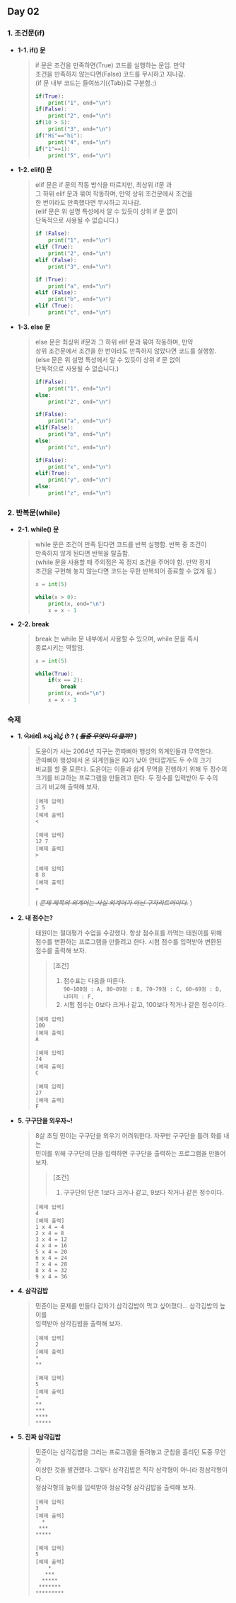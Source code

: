 ## Day 02

### 1. 조건문(if)

* **1-1. if() 문**
  > if 문은 조건을 만족하면(True) 코드를 실행하는 문임. 만약\
  > 조건을 만족하지 않는다면(False) 코드를 무시하고 지나감.\
  > (if 문 내부 코드는 들여쓰기({Tab})로 구분함.;)
  > ```python
  > if(True):
  >     print("1", end="\n")
  > if(False):
  >     print("2", end="\n")
  > if(10 > 5):
  >     print("3", end="\n")
  > if("Hi"=="hi"):
  >     print("4", end="\n")
  > if("1"==1):
  >     print("5", end="\n")
  > ```

* **1-2. elif() 문**
  > elif 문은 if 문의 작동 방식을 따르지만, 최상위 if문 과\
  > 그 하위 elif 문과 묶여 작동하며, 만약 상위 조건문에서 조건을\
  > 한 번이라도 만족했다면 무시하고 지나감.\
  > (elif 문은 위 설명 특성에서 알 수 있듯이 상위 if 문 없이\
  > 단독적으로 사용될 수 없습니다.)
  > ```python
  > if (False):
  >     print("1", end="\n")
  > elif (True):
  >     print("2", end="\n")
  > elif (False):
  >     print("3", end="\n")
  > 
  > if (True):
  >     print("a", end="\n")
  > elif (False):
  >     print("b", end="\n")
  > elif (True):
  >     print("c", end="\n")
  > ```

* **1-3. else 문**
  > else 문은 최상위 if문과 그 하위 elif 문과 묶여 작동하며, 만약\
  > 상위 조건문에서 조건을 한 번이라도 만족하지 않았다면 코드를 실행함.\
  > (else 문은 위 설명 특성에서 알 수 있듯이 상위 if 문 없이\
  > 단독적으로 사용될 수 없습니다.)
  > ```python
  > if(False):
  >     print("1", end="\n")
  > else:
  >     print("2", end="\n")
  > 
  > if(False):
  >     print("a", end="\n")
  > elif(False):
  >     print("b", end="\n")
  > else:
  >     print("c", end="\n")
  > 
  > if(False):
  >     print("x", end="\n")
  > elif(True):
  >     print("y", end="\n")
  > else:
  >     print("z", end="\n")
  > ```

### 2. 반복문(while)

* **2-1. while() 문**
  > while 문은 조건이 만족 된다면 코드를 반복 실행함. 반복 중 조건이\
  > 만족하지 않게 된다면 반복을 탈출함.\
  > (while 문을 사용할 때 주의점은 꼭 정지 조건을 주어야 함. 만약 정지\
  > 조건을 구현해 놓지 않는다면 코드는 무한 반복되어 종료할 수 없게 됨.)
  > ```python
  > x = int(5)
  > 
  > while(x > 0):
  >     print(x, end="\n")
  >     x = x - 1
  > ```
* **2-2. break**
  > break 는 while 문 내부에서 사용할 수 있으며, while 문을 즉시\
  > 종료시키는 역할임.
  > ```python
  > x = int(5)
  > 
  > while(True):
  >     if(x == 2):
  >         break
  >     print(x, end="\n")
  >     x = x - 1
  > ```

### 숙제

* **1. બેમાંથી કયું મોટું છે ? ( ~~_둘중 무엇이 더 클까?_~~ )**
  > 도윤이가 사는 2064년 지구는 깐따삐아 행성의 외계인들과 무역한다.\
  > 깐따삐아 행성에서 온 외계인들은 IQ가 낮아 안타깝게도 두 수의 크기\
  > 비교를 할 줄 모른다. 도윤이는 이들과 쉽게 무역을 진행하기 위해 두 정수의\
  > 크기를 비교하는 프로그램을 만들려고 한다. 두 정수를 입력받아 두 수의\
  > 크기 비교해 출력해 보자.
  > ```
  > [예제 입력]
  > 2 5
  > [예제 출력]
  > <
  > ```
  > ```
  > [예제 입력]
  > 12 7
  > [예제 출력]
  > >
  > ```
  > ```
  > [예제 입력]
  > 8 8
  > [예제 출력]
  > =
  > ```
  > ( ~~_문제 제목의 외계어는 사실 외계어가 아닌 구자라트어이다._~~ )

* **2. 내 점수는?**
  > 태원이는 절대평가 수업을 수강했다. 항상 점수표를 까먹는 태원이를 위해\
  > 점수를 변환하는 프로그램을 만들려고 한다. 시험 점수를 입력받아 변환된\
  > 점수를 출력해 보자.
  > > [조건]
  > > 1. 점수표는 다음을 따른다.\
  > > `
  > > 90~100점 : A, 80~89점 : B, 70~79점 : C, 60~69점 : D, 나머지 : F,
  > > `
  > > 2. 시험 점수는 0보다 크거나 같고, 100보다 작거나 같은 정수이다.
  > ```
  > [예제 입력]
  > 100
  > [예제 출력]
  > A
  > ```
  > ```
  > [예제 입력]
  > 74
  > [예제 출력]
  > C
  > ```
  > ```
  > [예제 입력]
  > 27
  > [예제 출력]
  > F
  > ```

* **5. 구구단을 외우자~!**
  > 8살 초딩 민이는 구구단을 외우기 어려워한다. 자꾸만 구구단을 틀려 화를 내는\
  > 민이를 위해 구구단의 단을 입력하면 구구단을 출력하는 프로그램을 만들어 보자.
  > > [조건]
  > > 1. 구구단의 단은 1보다 크거나 같고, 9보다 작거나 같은 정수이다.
  > ```
  > [예제 입력]
  > 4
  > [예제 출력]
  > 1 x 4 = 4
  > 2 x 4 = 8
  > 3 x 4 = 12
  > 4 x 4 = 16
  > 5 x 4 = 20
  > 6 x 4 = 24
  > 7 x 4 = 28
  > 8 x 4 = 32
  > 9 x 4 = 36
  > ```

* **4. 삼각김밥**
  > 민준이는 문제를 만들다 갑자기 삼각김밥이 먹고 싶어졌다... 삼각김밥의 높이를\
  > 입력받아 삼각김밥을 출력해 보자.
  > ```
  > [예제 입력]
  > 2
  > [예제 출력]
  > *
  > **
  > ```
  > ```
  > [예제 입력]
  > 5
  > [예제 출력]
  > *
  > **
  > ***
  > ****
  > *****
  > ```

* **5. 진짜 삼각김밥**
  > 민준이는 삼각김밥을 그리는 프로그램을 돌려놓고 군침을 흘리던 도중 무언가\
  > 이상한 것을 발견했다. 그렇다 삼각김밥은 직각 삼각형이 아니라 정삼각형이다.\
  > 정삼각형의 높이를 입력받아 정삼각형 삼각김밥을 출력해 보자.
  > ```
  > [예제 입력]
  > 3
  > [예제 출력]
  >   * 
  >  ***
  > *****
  > ```
  > ```
  > [예제 입력]
  > 5
  > [예제 출력]
  >     * 
  >    ***
  >   *****
  >  *******
  > *********
  > ```